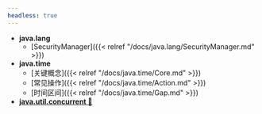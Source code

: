```yaml
---
headless: true
---
```



- **java.lang**  
  - [SecurityManager]({{< relref "/docs/java.lang/SecurityManager.md" >}})
- **java.time**
  - [关键概念]({{< relref "/docs/java.time/Core.md" >}})
  - [常见操作]({{< relref "/docs/java.time/Action.md" >}})
  - [时间区间]({{< relref "/docs/java.time/Gap.md" >}})
- [**java.util.concurrent 🔗**](/Java-Concurrent)


